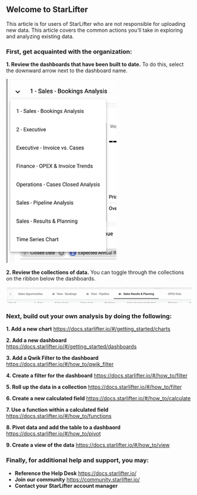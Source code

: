 ## Welcome to StarLifter

This article is for users of StarLifter who are not responsible for uploading new data.  This article covers the common actions you'll take in exploring and analyzing existing data.

### **First, get acquainted with the organization:**
**1.  Review the dashboards that have been built to date.**  To do this, select the downward arrow next to the dashboard name.

   <img src="../assets/nu.png"  style="width:300px" class="border"></img>

**2.  Review the collections of data.** You can toggle through the collections on the ribbon below the dashboards.  

   <img src="../assets/nu1.png"  style="width:800px" class="border"></img>
     
        

### **Next, build out your own analysis by doing the following:**
**1.  Add a new chart** https://docs.starlifter.io/#/getting_started/charts

**2.  Add a new dashboard** https://docs.starlifter.io/#/getting_started/dashboards

**3.  Add a Qwik Filter to the dashboard** https://docs.starlifter.io/#/how_to/qwik_filter

**4.  Create a filter for the dashboard** https://docs.starlifter.io/#/how_to/filter

**5.  Roll up the data in a collection** https://docs.starlifter.io/#/how_to/filter

**6.  Create a new calculated field** https://docs.starlifter.io/#/how_to/calculate

**7.  Use a function within a calculated field** https://docs.starlifter.io/#/how_to/functions

**8.  Pivot data and add the table to a dashbaord** https://docs.starlifter.io/#/how_to/pivot

**9.  Create a view of the data**  https://docs.starlifter.io/#/how_to/view

      

### **Finally, for additional help and support, you may:**
 * **Reference the Help Desk** https://docs.starlifter.io/
 * **Join our community** https://community.starlifter.io/
 * **Contact your StarLifter account manager**
   
